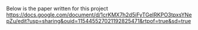 Below is the paper written for this project
https://docs.google.com/document/d/1crKMX7h2d5iFyTGeIRKPO3tpxsYNepZu/edit?usp=sharing&ouid=115445527021192825471&rtpof=true&sd=true
